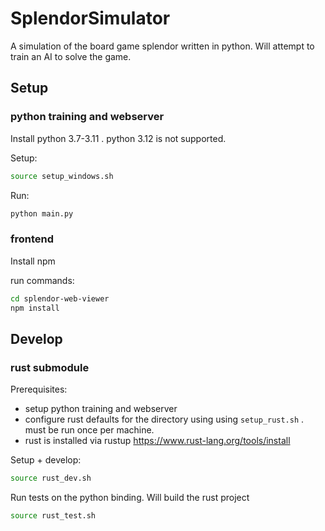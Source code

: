 # SplendorSimulator
A simulation of the board game splendor written in python. Will attempt to train an AI to solve the game.

## Setup

### python training and webserver
Install python 3.7-3.11 . python 3.12 is not supported.

Setup:
```bash
source setup_windows.sh
```

Run:
```bash
python main.py
```

### frontend

Install npm

run commands:
```bash
cd splendor-web-viewer
npm install
```

## Develop

### rust submodule

Prerequisites:
- setup python training and webserver
- configure rust defaults for the directory using using `setup_rust.sh` . must be run once per machine.
- rust is installed via rustup https://www.rust-lang.org/tools/install


Setup + develop:
```bash
source rust_dev.sh
```

Run tests on the python binding. Will build the rust project
```bash
source rust_test.sh
```